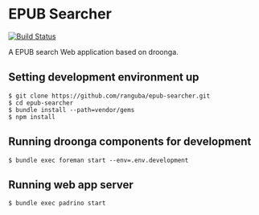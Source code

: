 EPUB Searcher
=============

[![Build Status](https://travis-ci.org/ranguba/epub-searcher.svg?branch=master)](https://travis-ci.org/ranguba/epub-searcher)

A EPUB search Web application based on droonga.

Setting development environment up
----------------------------------

    $ git clone https://github.com/ranguba/epub-searcher.git
    $ cd epub-searcher
    $ bundle install --path=vendor/gems
    $ npm install

Running droonga components for development
------------------------------------------

    $ bundle exec foreman start --env=.env.development

Running web app server
----------------------

    $ bundle exec padrino start
